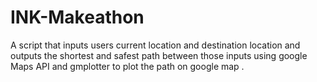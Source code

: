 # INK-Makeathon
A script that inputs users current location and destination location and outputs the shortest and safest path between those inputs using google Maps API and gmplotter to plot the path on google map .
